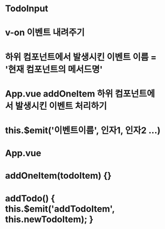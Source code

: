 # TodoInput
# v-on 이벤트 내려주기
# 하위 컴포넌트에서 발생시킨 이벤트 이름 = '현재 컴포넌트의 메서드명'
# App.vue addOneItem 하위 컴포넌트에서 발생시킨 이벤트 처리하기
# this.$emit('이벤트이름', 인자1, 인자2 ...)
# App.vue
# <todo-input v-on:addTodoItem="addOneItem"></todo-input>
# addOneItem(todoItem) {}
# addTodo() { this.$emit('addTodoItem', this.newTodoItem); }